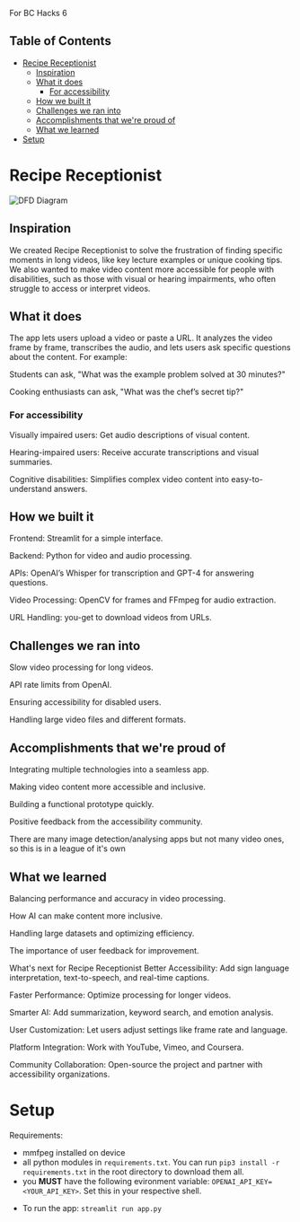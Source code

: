 For BC Hacks 6

## Table of Contents

- [Recipe Receptionist](#recipe-receptionist)
  - [Inspiration](#inspiration)
  - [What it does](#what-it-does)
    - [For accessibility](#for-accessibility)
  - [How we built it](#how-we-built-it)
  - [Challenges we ran into](#challenges-we-ran-into)
  - [Accomplishments that we're proud of](#accomplishments-that-were-proud-of)
  - [What we learned](#what-we-learned)
- [Setup](#setup)
  
# Recipe Receptionist

![DFD Diagram](docs/DFD.jpg)

## Inspiration

We created Recipe Receptionist to solve the frustration of finding specific moments in long videos, like key lecture examples or unique cooking tips. We also wanted to make video content more accessible for people with disabilities, such as those with visual or hearing impairments, who often struggle to access or interpret videos.

## What it does

The app lets users upload a video or paste a URL. It analyzes the video frame by frame, transcribes the audio, and lets users ask specific questions about the content. For example:

Students can ask, "What was the example problem solved at 30 minutes?"

Cooking enthusiasts can ask, "What was the chef’s secret tip?"

### For accessibility

Visually impaired users: Get audio descriptions of visual content.

Hearing-impaired users: Receive accurate transcriptions and visual summaries.

Cognitive disabilities: Simplifies complex video content into easy-to-understand answers.

## How we built it

Frontend: Streamlit for a simple interface.

Backend: Python for video and audio processing.

APIs: OpenAI’s Whisper for transcription and GPT-4 for answering questions.

Video Processing: OpenCV for frames and FFmpeg for audio extraction.

URL Handling: you-get to download videos from URLs.

## Challenges we ran into

Slow video processing for long videos.

API rate limits from OpenAI.

Ensuring accessibility for disabled users.

Handling large video files and different formats.

## Accomplishments that we're proud of

Integrating multiple technologies into a seamless app.

Making video content more accessible and inclusive.

Building a functional prototype quickly.

Positive feedback from the accessibility community.

There are many image detection/analysing apps but not many video ones, so this is in a league of it's own

## What we learned

Balancing performance and accuracy in video processing.

How AI can make content more inclusive.

Handling large datasets and optimizing efficiency.

The importance of user feedback for improvement.

What's next for Recipe Receptionist
Better Accessibility: Add sign language interpretation, text-to-speech, and real-time captions.

Faster Performance: Optimize processing for longer videos.

Smarter AI: Add summarization, keyword search, and emotion analysis.

User Customization: Let users adjust settings like frame rate and language.

Platform Integration: Work with YouTube, Vimeo, and Coursera.

Community Collaboration: Open-source the project and partner with accessibility organizations.

# Setup

Requirements:

* mmfpeg installed on device
* all python modules in ```requirements.txt```. You can run ```pip3 install -r requirements.txt``` in the root directory to download them all.
* you **MUST** have the following evironment variable: ```OPENAI_API_KEY=<YOUR_API_KEY>```. Set this in your respective shell.
- To run the app: ```streamlit run app.py```